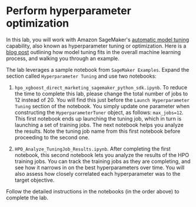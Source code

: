 # Perform hyperparameter optimization

In this lab, you will work with Amazon SageMaker's [automatic model tuning](https://docs.aws.amazon.com/sagemaker/latest/dg/automatic-model-tuning.html) capability, also known as hyperparameter tuning or optimization. Here is a [blog post](https://aws.amazon.com/blogs/aws/sagemaker-automatic-model-tuning/) outlining how model tuning fits in the overall machine learning process, and walking you through an example.

The lab leverages a sample notebook from `SageMaker Examples`. Expand the section called `Hyperparameter Tuning` and use two notebooks:

1. `hpo_xgboost_direct_marketing_sagemaker_python_sdk.ipynb`. To reduce the time to complete this lab, please change the total number of jobs to 12 instead of 20. You will find this just before the `Launch Hyperparameter Tuning` section of the notebook. You simply update one parameter when constructing the `HyperparameterTuner` object, as follows: `max_jobs=12`. This first notebook ends up launching the tuning job, which in turn is launching a set of training jobs. The next notebook helps you analyze the results. Note the  tuning job name from this first notebook before proceeding to the second one.

2. `HPO_Analyze_TuningJob_Results.ipynb`. After completing the first notebook, this second notebook lets you analyze the results of the HPO training jobs. You can track the training jobs as they are completing, and see how it narrows in on the best hyperparameters over time. You will also assess how closely correlated each hyperparameter was to the target objective.

Follow the detailed instructions in the notebooks (in the order above) to complete the lab.
